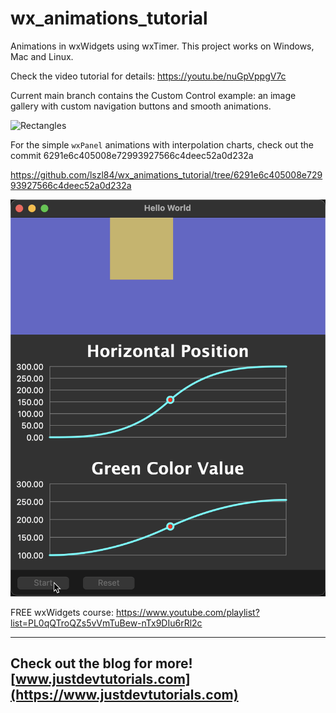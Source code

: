 # wx_animations_tutorial

Animations in wxWidgets using wxTimer. This project works on Windows, Mac and Linux.

Check the video tutorial for details: https://youtu.be/nuGpVppgV7c

Current main branch contains the Custom Control example: an image gallery with custom navigation buttons and smooth animations.

![Rectangles](/windows.png)

For the simple `wxPanel` animations with interpolation charts, check out the commit 6291e6c405008e72993927566c4deec52a0d232a

https://github.com/lszl84/wx_animations_tutorial/tree/6291e6c405008e72993927566c4deec52a0d232a

![Rectangles](/macpanel.png)

FREE wxWidgets course: https://www.youtube.com/playlist?list=PL0qQTroQZs5vVmTuBew-nTx9DIu6rRl2c

---
Check out the blog for more! [www.justdevtutorials.com](https://www.justdevtutorials.com)
---
